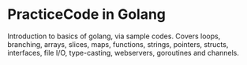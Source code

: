# PracticeCode in Golang
Introduction to basics of golang, via sample codes.
Covers loops, branching, arrays, slices, maps, functions, strings, pointers, structs, interfaces, file I/O, type-casting, webservers, goroutines and channels. 
